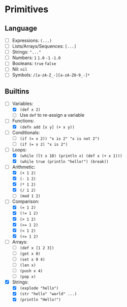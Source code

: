 # Primitives

## Language

- [ ] Expressions: `(...)`
- [ ] Lists/Arrays/Sequences: `[...]`
- [ ] Strings: `"..."`
- [ ] Numbers: `1` `1.0` `-1` `-1.0`
- [ ] Booleans: `true` `false`
- [ ] Nil: `nil`
- [ ] Symbols: `/[a-zA-Z_-][a-zA-Z0-9_-]*`

## Builtins

- [ ] Variables:
  - [x] `(def x 2)`
  - [ ] Use `def` to re-assign a variable
- [ ] Functions:
  - [x] `(defn add [x y] (+ x y))`
- [ ] Conditionals:
  - [ ] `(if (= x 2)) "x is 2" "x is not 2")`
  - [ ] `(if (= x 2) "x is 2")`
- [ ] Loops:
  - [x] `(while (lt x 10) (println x) (def x (+ x 1)))`
  - [x] `(while true (println "hello!") (break))`

- [ ] Arithmetic:
  - [x] `(+ 1 2)`
  - [x] `(- 1 2)`
  - [x] `(* 1 2)`
  - [x] `(/ 1 2)`
  - [ ] `(mod 1 2)`
- [ ] Comparison:
  - [x] `(= 1 2)`
  - [x] `(!= 1 2)`
  - [x] `(> 1 2)`
  - [x] `(>= 1 2)`
  - [x] `(< 1 2)`
  - [x] `(<= 1 2)`
- [ ] Arrays:
  - [ ] `(def x [1 2 3])`
  - [ ] `(get x 0)`
  - [ ] `(set x 0 4)`
  - [ ] `(len x)`
  - [ ] `(push x 4)`
  - [ ] `(pop x)`
- [x] Strings:
  - [x] `(explode "hello")`
  - [x] `(str "hello" "world" ...)`
  - [x] `(println "Hello!")`